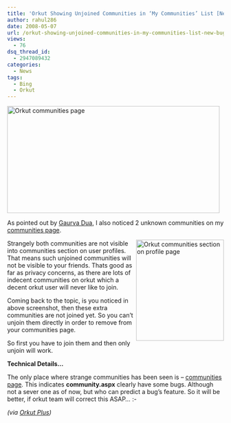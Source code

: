 ```yaml
---
title: 'Orkut Showing Unjoined Communities in ‘My Communities’ List [New Bug]'
author: rahul286
date: 2008-05-07
url: /orkut-showing-unjoined-communities-in-my-communities-list-new-bug/
views:
  - 76
dsq_thread_id:
  - 2947089432
categories:
  - News
tags:
  - Bing
  - Orkut
---
```

[<img class="wp-image-54100" style="border-right: 0px;border-top: 0px;border-left: 0px;border-bottom: 0px" height="249" alt="Orkut communities page" src="http://cdn.devilsworkshop.org/files/2008/05/image-thumb9.png" width="494" border="0" />][1] 

As pointed out by <a href="http://www.orkutplus.net/2008/05/dear-orkut-some-unknown-communities-are.html" onclick="_gaq.push(['_trackEvent', 'outbound-article', 'http://www.orkutplus.net/2008/05/dear-orkut-some-unknown-communities-are.html', 'Gaurva Dua']);" >Gaurva Dua</a>, I also noticed 2 unknown communities on my <a href="http://www.orkut.com/Communities.aspx" onclick="_gaq.push(['_trackEvent', 'outbound-article', 'http://www.orkut.com/Communities.aspx', 'communities page']);" >communities page</a>.

[<img style="border-right: 0px;border-top: 0px;border-left: 0px;border-bottom: 0px" height="235" alt="Orkut communities section on profile page" src="http://cdn.devilsworkshop.org/files/2008/05/image-thumb10.png" width="204" align="right" border="0" />][2] Strangely both communities are not visible into communities section on user profiles. That means such unjoined communities will not be visible to your friends. Thats good as far as privacy concerns, as there are lots of indecent communities on orkut which a decent orkut user will never like to join.

Coming back to the topic, is you noticed in above screenshot, then these extra communities are not joined yet. So you can&#8217;t unjoin them directly in order to remove from your communities page.

So first you have to join them and then only unjoin will work.

**Technical Details&#8230;**

The only place where strange communities has been seen is &#8211; <a href="http://www.orkut.com/Communities.aspx" onclick="_gaq.push(['_trackEvent', 'outbound-article', 'http://www.orkut.com/Communities.aspx', 'communities page']);" >communities page</a>. This indicates **community.aspx** clearly have some bugs. Although not a sever one as of now, but who can predict a bug&#8217;s feature. So it will be better, if orkut team will correct this ASAP&#8230; <img src="http://devilsworkshop.org/wp-includes/images/smilies/simple-smile.png" alt=":-)" class="wp-smiley" style="height: 1em; max-height: 1em;" /> 

*(via <a href="http://www.orkutplus.net/2008/05/dear-orkut-some-unknown-communities-are.html" onclick="_gaq.push(['_trackEvent', 'outbound-article', 'http://www.orkutplus.net/2008/05/dear-orkut-some-unknown-communities-are.html', 'Orkut Plus']);" >Orkut Plus</a>)*

 [1]: http://cdn.devilsworkshop.org/files/2008/05/image9.png
 [2]: http://cdn.devilsworkshop.org/files/2008/05/image10.png
